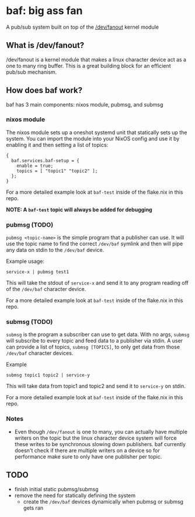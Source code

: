 # baf: big ass fan

A pub/sub system built on top of the
[/dev/fanout](https://github.com/bob-linuxtoys/fanout/tree/master)
kernel module

## What is /dev/fanout?

/dev/fanout is a kernel module that makes a linux character device act
as a one to many ring buffer. This is a great building block for an
efficient pub/sub mechanism.

## How does baf work?

baf has 3 main components: nixos module, pubmsg, and submsg

### nixos module

The nixos module sets up a oneshot systemd unit that statically sets
up the system. You can import the module into your NixOS config and
use it by enabling it and then setting a list of topics:

```
{
  baf.services.baf-setup = {
    enable = true;
    topics = [ "topic1" "topic2" ];
  };
}
```

For a more detailed example look at `baf-test` inside of the flake.nix
in this repo.

**NOTE: A `baf-test` topic will always be added for debugging**

### pubmsg (TODO)

`pubmsg <topic-name>` is the simple program that a publisher can
use. It will use the topic name to find the correct `/dev/baf` symlink
and then will pipe any data on stdin to the `/dev/baf` device.

Example usage:

``` service-x | pubmsg test1 ```

This will take the stdout of `service-x` and send it to any program
reading off of the `/dev/baf` character device.

For a more detailed example look at `baf-test` inside of the flake.nix
in this repo.

### submsg (TODO)

`submsg` is the program a subscriber can use to get data. With no
args, `submsg` will subscribe to every topic and feed data to a
publisher via stdin. A user can provide a list of topics, `submsg
[TOPICS]`, to only get data from those `/dev/baf` character devices.

Example 
```
submsg topic1 topic2 | service-y
```

This will take data from topic1 and topic2 and send it to `service-y`
on stdin.

For a more detailed example look at `baf-test` inside of the flake.nix
in this repo.

### Notes

- Even though `/dev/fanout` is one to many, you can actually have
  multiple writers on the topic but the linux character device system
  will force these writes to be synchronous slowing down
  publishers. baf currently doesn't check if there are multiple
  writers on a device so for performance make sure to only have one
  publisher per topic.


## TODO

- finish initial static pubmsg/submsg
- remove the need for statically defining the system
  - create the `/dev/baf` devices dynamically when pubmsg or submsg gets ran
